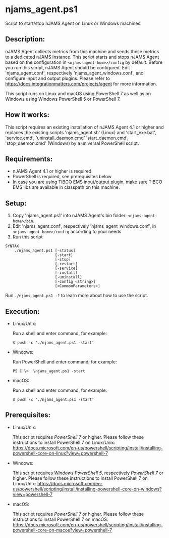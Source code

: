 # njams_agent.ps1
Script to start/stop nJAMS Agent on Linux or Windows machines.

## Description:

nJAMS Agent collects metrics from this machine and sends these metrics to a dedicated nJAMS instance.
This script starts and stops nJAMS Agent based on the configuration in `<njams-agent-home>/config` by default.
Before you run this script, nJAMS Agent should be configured. Edit 'njams_agent.conf', respectively 'njams_agent_windows.conf', and configure input and output plugins.
Please refer to https://docs.integrationmatters.com/projects/agent for more information.

This script runs on Linux and macOS using PowerShell 7 as well as on Windows using Windows PowerShell 5 or PowerShell 7.


## How it works:

This script requires an existing installation of nJAMS Agent 4.1 or higher and replaces the existing scripts 'njams_agent.sh' (Linux) and 'start_exe.bat', 'service.cmd', 'uninstall_daemon.cmd' 'start_daemon.cmd', 'stop_daemon.cmd' (Windows) by a universal PowerShell script.


## Requirements:

  - nJAMS Agent 4.1 or higher is required
  - PowerShell is required, see prerequisites below
  - In case you are using TIBCO EMS input/output plugin, make sure TIBCO EMS libs are available in classpath on this machine.


## Setup:

1. Copy 'njams_agent.ps1' into nJAMS Agent's bin folder: `<njams-agent-home>/bin`.
2. Edit 'njams_agent.conf', respectively 'njams_agent_windows.conf', in `<njams-agent-home>/config` according to your needs
3. Run this script

```
SYNTAX
    ./njams_agent.ps1 [-status]
                      [-start]
                      [-stop] 
                      [-restart]
                      [-service]
                      [-install]
                      [-uninstall]
                      [-config <string>]
                      [<CommonParameters>]
```

Run `./njams_agent.ps1 -?` to learn more about how to use the script. 


## Execution:

* Linux/Unix:

  Run a shell and enter command, for example:

  ```
  $ pwsh -c './njams_agent.ps1 -start'
  ```

* Windows:

  Run PowerShell and enter command, for example:

  ```
  PS C:\> .\njams_agent.ps1 -start
  ```

* macOS:

  Run a shell and enter command, for example:

  ```
  $ pwsh -c './njams_agent.ps1 -start'
  ```

## Prerequisites:

* Linux/Unix: 

  This script requires *PowerShell 7* or higher. Please follow these instructions to install PowerShell 7 on Linux/Unix:
  https://docs.microsoft.com/en-us/powershell/scripting/install/installing-powershell-core-on-linux?view=powershell-7

* Windows:

  This script requires *Windows PowerShell 5*, respectively *PowerShell 7* or higher. Please follow these instructions to install PowerShell 7 on Linux/Unix:
  https://docs.microsoft.com/en-us/powershell/scripting/install/installing-powershell-core-on-windows?view=powershell-7

* macOS:

  This script requires *PowerShell 7* or higher. Please follow these instructions to install PowerShell 7 on macOS:
  https://docs.microsoft.com/en-us/powershell/scripting/install/installing-powershell-core-on-macos?view=powershell-7